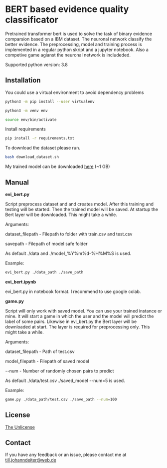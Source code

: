 # BERT based evidence quality classificator

Pretrained transformer bert is used to solve the task of binary evidence comparsion based on a IBM dataset. The neuronal network classify the better evidence. The preprocessing, model and training process is implemented in a regular python skript and a jupyter notebook. Also a competive game agianst the neuronal network is includeded.

Supported python version: 3.8

## Installation

You could use a virtual environment to avoid dependency problems

```bash
python3 -m pip install --user virtualenv

python3 -m venv env

source env/bin/activate
```

Install requirements

```bash
pip install -r requirements.txt
```

To download the dataset please run.

```bash
bash download_dataset.sh
```

My trained model can be downloaded [here](https://drive.google.com/drive/folders/11TQd51OPjRIZmLkh1cvh_8-VmwPWkHjH?usp=sharing) (~1 GB) 

## Manual

**evi_bert.py**

Script preprocess dataset and and creates model. After this training and testing will be started. Then the trained model will be saved. At startup the Bert layer will be downloaded. This might take a while. 

Arguments:

dataset_filepath - Filepath to folder with train.csv and test.csv

savepath - Filepath of model safe folder

As default ./data and ./model_%Y%m%d-%H%M%S is used.

Example:

```bash
evi_bert.py ./data_path ./save_path
```

**evi_bert.ipynb**

evi_bert.py in notebook format. I recommend to use google colab.

**game.py**

Script will only work with saved model. You can use your trained instance or mine.
It will start a game in which the user and the model will predict the label of some pairs. Likewise in evi_bert.py the Bert layer will be downloaded at start. The layer is required for preprocessing only. This might take a while.

Arguments:

dataset_filepath - Path of test.csv

model_filepath - Filepath of saved model

--num - Number of randomly chosen pairs to predict

As default ./data/test.csv ./saved_model --num=5 is used.

Example:

```bash
game.py ./data_path/test.csv ./save_path --num=100
```

## License

[The Unlicense](https://choosealicense.com/licenses/unlicense/)


## Contact

If you have any feedback or an issue, please contact me at till.johanndeiter@web.de
